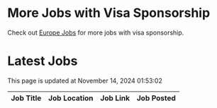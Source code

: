# More Jobs with Visa Sponsorship

Check out [Europe Jobs](https://github.com/sureshparimi/europejobs#latest-jobs) for more jobs with visa sponsorship.

# Latest Jobs

This page is updated at November 14, 2024 01:53:02

| Job Title | Job Location | Job Link | Job Posted |
| --- | --- | --- | --- |
